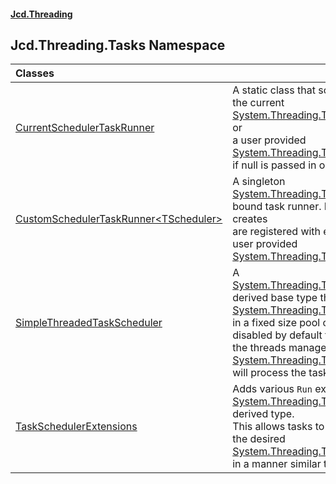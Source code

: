 #### [Jcd.Threading](index.md 'index')

## Jcd.Threading.Tasks Namespace

| Classes | |
| :--- | :--- |
| [CurrentSchedulerTaskRunner](Jcd.Threading.Tasks.CurrentSchedulerTaskRunner.md 'Jcd.Threading.Tasks.CurrentSchedulerTaskRunner') | A static class that schedules tasks on the current [System.Threading.Tasks.TaskScheduler](https://docs.microsoft.com/en-us/dotnet/api/System.Threading.Tasks.TaskScheduler 'System.Threading.Tasks.TaskScheduler') or<br/>a user provided [System.Threading.Tasks.TaskScheduler](https://docs.microsoft.com/en-us/dotnet/api/System.Threading.Tasks.TaskScheduler 'System.Threading.Tasks.TaskScheduler') if null is passed in or none is specified. |
| [CustomSchedulerTaskRunner&lt;TScheduler&gt;](Jcd.Threading.Tasks.CustomSchedulerTaskRunner_TScheduler_.md 'Jcd.Threading.Tasks.CustomSchedulerTaskRunner<TScheduler>') | A singleton [System.Threading.Tasks.TaskScheduler](https://docs.microsoft.com/en-us/dotnet/api/System.Threading.Tasks.TaskScheduler 'System.Threading.Tasks.TaskScheduler') bound task runner. It ensures all tasks it creates<br/>are registered with either its own, or a user provided [System.Threading.Tasks.TaskScheduler](https://docs.microsoft.com/en-us/dotnet/api/System.Threading.Tasks.TaskScheduler 'System.Threading.Tasks.TaskScheduler'). |
| [SimpleThreadedTaskScheduler](Jcd.Threading.Tasks.SimpleThreadedTaskScheduler.md 'Jcd.Threading.Tasks.SimpleThreadedTaskScheduler') | A [System.Threading.Tasks.TaskScheduler](https://docs.microsoft.com/en-us/dotnet/api/System.Threading.Tasks.TaskScheduler 'System.Threading.Tasks.TaskScheduler') derived base type that runs [System.Threading.Tasks.Task](https://docs.microsoft.com/en-us/dotnet/api/System.Threading.Tasks.Task 'System.Threading.Tasks.Task') instances<br/>in a fixed size pool of threads. Inlining is disabled by default to ensure only<br/>the threads managed by this [System.Threading.Tasks.TaskScheduler](https://docs.microsoft.com/en-us/dotnet/api/System.Threading.Tasks.TaskScheduler 'System.Threading.Tasks.TaskScheduler') will process the tasks. |
| [TaskSchedulerExtensions](Jcd.Threading.Tasks.TaskSchedulerExtensions.md 'Jcd.Threading.Tasks.TaskSchedulerExtensions') | Adds various `Run` extension for any [System.Threading.Tasks.TaskScheduler](https://docs.microsoft.com/en-us/dotnet/api/System.Threading.Tasks.TaskScheduler 'System.Threading.Tasks.TaskScheduler') derived type.<br/>This allows tasks to be scheduled with the desired [System.Threading.Tasks.TaskScheduler](https://docs.microsoft.com/en-us/dotnet/api/System.Threading.Tasks.TaskScheduler 'System.Threading.Tasks.TaskScheduler')<br/>in a manner similar to `Task.Run` |
